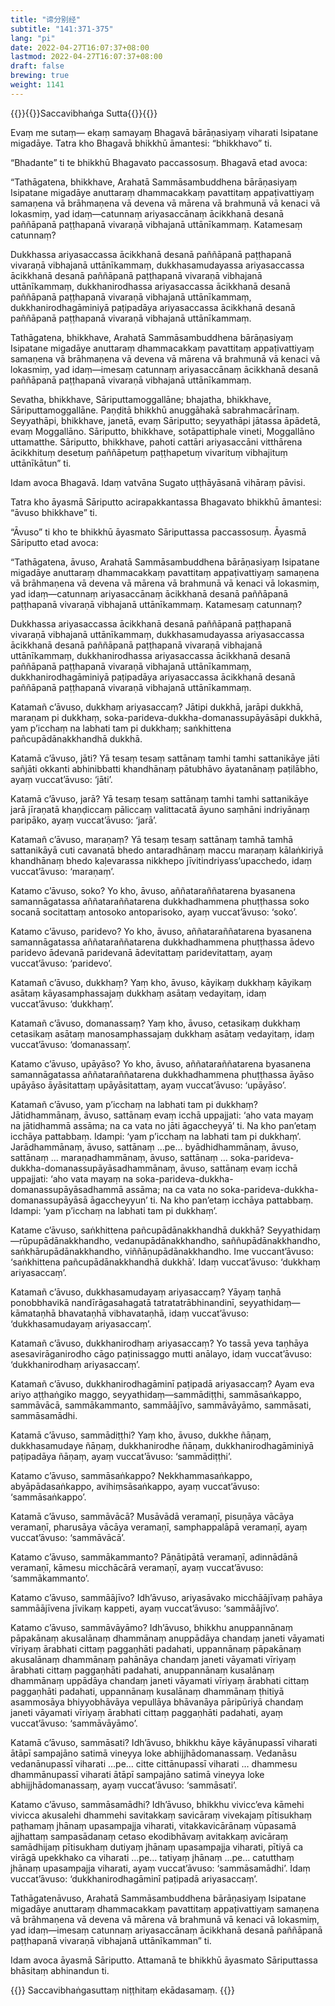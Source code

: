 ```yaml
---
title: "谛分别经"
subtitle: "141:371-375"
lang: "pi"
date: 2022-04-27T16:07:37+08:00
lastmod: 2022-04-27T16:07:37+08:00
draft: false
brewing: true
weight: 1141
---
```



{{<subtitle>}}{{<suttalink src="mn141">}}Saccavibhaṅga Sutta{{</suttalink>}}{{</subtitle>}}

Evaṃ me sutaṃ— ekaṃ samayaṃ Bhagavā bārāṇasiyaṃ viharati Isipatane migadāye. Tatra kho Bhagavā bhikkhū āmantesi: “bhikkhavo” ti.

“Bhadante” ti te bhikkhū Bhagavato paccassosuṃ. Bhagavā etad avoca:

“Tathāgatena, bhikkhave, Arahatā Sammāsambuddhena bārāṇasiyaṃ Isipatane migadāye anuttaraṃ dhammacakkaṃ pavattitaṃ appaṭivattiyaṃ samaṇena vā brāhmaṇena vā devena vā mārena vā brahmunā vā kenaci vā lokasmiṃ, yad idaṃ—catunnaṃ ariyasaccānaṃ ācikkhanā desanā paññāpanā paṭṭhapanā vivaraṇā vibhajanā uttānīkammaṃ. Katamesaṃ catunnaṃ?

Dukkhassa ariyasaccassa ācikkhanā desanā paññāpanā paṭṭhapanā vivaraṇā vibhajanā uttānīkammaṃ, dukkhasamudayassa ariyasaccassa ācikkhanā desanā paññāpanā paṭṭhapanā vivaraṇā vibhajanā uttānīkammaṃ, dukkhanirodhassa ariyasaccassa ācikkhanā desanā paññāpanā paṭṭhapanā vivaraṇā vibhajanā uttānīkammaṃ, dukkhanirodhagāminiyā paṭipadāya ariyasaccassa ācikkhanā desanā paññāpanā paṭṭhapanā vivaraṇā vibhajanā uttānīkammaṃ.

Tathāgatena, bhikkhave, Arahatā Sammāsambuddhena bārāṇasiyaṃ Isipatane migadāye anuttaraṃ dhammacakkaṃ pavattitaṃ appaṭivattiyaṃ samaṇena vā brāhmaṇena vā devena vā mārena vā brahmunā vā kenaci vā lokasmiṃ, yad idaṃ—imesaṃ catunnaṃ ariyasaccānaṃ ācikkhanā desanā paññāpanā paṭṭhapanā vivaraṇā vibhajanā uttānīkammaṃ.

Sevatha, bhikkhave, Sāriputtamoggallāne; bhajatha, bhikkhave, Sāriputtamoggallāne. Paṇḍitā bhikkhū anuggāhakā sabrahmacārīnaṃ. Seyyathāpi, bhikkhave, janetā, evaṃ Sāriputto; seyyathāpi jātassa āpādetā, evaṃ Moggallāno. Sāriputto, bhikkhave, sotāpattiphale vineti, Moggallāno uttamatthe. Sāriputto, bhikkhave, pahoti cattāri ariyasaccāni vitthārena ācikkhituṃ desetuṃ paññāpetuṃ paṭṭhapetuṃ vivarituṃ vibhajituṃ uttānīkātun” ti.

Idam avoca Bhagavā. Idaṃ vatvāna Sugato uṭṭhāyāsanā vihāraṃ pāvisi.

Tatra kho āyasmā Sāriputto acirapakkantassa Bhagavato bhikkhū āmantesi: “āvuso bhikkhave” ti.

“Āvuso” ti kho te bhikkhū āyasmato Sāriputtassa paccassosuṃ. Āyasmā Sāriputto etad avoca:

“Tathāgatena, āvuso, Arahatā Sammāsambuddhena bārāṇasiyaṃ Isipatane migadāye anuttaraṃ dhammacakkaṃ pavattitaṃ appaṭivattiyaṃ samaṇena vā brāhmaṇena vā devena vā mārena vā brahmunā vā kenaci vā lokasmiṃ, yad idaṃ—catunnaṃ ariyasaccānaṃ ācikkhanā desanā paññāpanā paṭṭhapanā vivaraṇā vibhajanā uttānīkammaṃ. Katamesaṃ catunnaṃ?

Dukkhassa ariyasaccassa ācikkhanā desanā paññāpanā paṭṭhapanā vivaraṇā vibhajanā uttānīkammaṃ, dukkhasamudayassa ariyasaccassa ācikkhanā desanā paññāpanā paṭṭhapanā vivaraṇā vibhajanā uttānīkammaṃ, dukkhanirodhassa ariyasaccassa ācikkhanā desanā paññāpanā paṭṭhapanā vivaraṇā vibhajanā uttānīkammaṃ, dukkhanirodhagāminiyā paṭipadāya ariyasaccassa ācikkhanā desanā paññāpanā paṭṭhapanā vivaraṇā vibhajanā uttānīkammaṃ.

Katamañ c’āvuso, dukkhaṃ ariyasaccaṃ? Jātipi dukkhā, jarāpi dukkhā, maraṇam pi dukkhaṃ, soka-parideva-dukkha-domanassupāyāsāpi dukkhā, yam p’icchaṃ na labhati tam pi dukkhaṃ; saṅkhittena pañcupādānakkhandhā dukkhā.

Katamā c’āvuso, jāti? Yā tesaṃ tesaṃ sattānaṃ tamhi tamhi sattanikāye jāti sañjāti okkanti abhinibbatti khandhānaṃ pātubhāvo āyatanānaṃ paṭilābho, ayaṃ vuccat’āvuso: ‘jāti’.

Katamā c’āvuso, jarā? Yā tesaṃ tesaṃ sattānaṃ tamhi tamhi sattanikāye jarā jīraṇatā khaṇḍiccaṃ pāliccaṃ valittacatā āyuno saṃhāni indriyānaṃ paripāko, ayaṃ vuccat’āvuso: ‘jarā’.

Katamañ c’āvuso, maraṇaṃ? Yā tesaṃ tesaṃ sattānaṃ tamhā tamhā sattanikāyā cuti cavanatā bhedo antaradhānaṃ maccu maraṇaṃ kālaṅkiriyā khandhānaṃ bhedo kaḷevarassa nikkhepo jīvitindriyass’upacchedo, idaṃ vuccat’āvuso: ‘maraṇaṃ’.

Katamo c’āvuso, soko? Yo kho, āvuso, aññataraññatarena byasanena samannāgatassa aññataraññatarena dukkhadhammena phuṭṭhassa soko socanā socitattaṃ antosoko antoparisoko, ayaṃ vuccat’āvuso: ‘soko’.

Katamo c’āvuso, paridevo? Yo kho, āvuso, aññataraññatarena byasanena samannāgatassa aññataraññatarena dukkhadhammena phuṭṭhassa ādevo paridevo ādevanā paridevanā ādevitattaṃ paridevitattaṃ, ayaṃ vuccat’āvuso: ‘paridevo’.

Katamañ c’āvuso, dukkhaṃ? Yaṃ kho, āvuso, kāyikaṃ dukkhaṃ kāyikaṃ asātaṃ kāyasamphassajaṃ dukkhaṃ asātaṃ vedayitaṃ, idaṃ vuccat’āvuso: ‘dukkhaṃ’.

Katamañ c’āvuso, domanassaṃ? Yaṃ kho, āvuso, cetasikaṃ dukkhaṃ cetasikaṃ asātaṃ manosamphassajaṃ dukkhaṃ asātaṃ vedayitaṃ, idaṃ vuccat’āvuso: ‘domanassaṃ’.

Katamo c’āvuso, upāyāso? Yo kho, āvuso, aññataraññatarena byasanena samannāgatassa aññataraññatarena dukkhadhammena phuṭṭhassa āyāso upāyāso āyāsitattaṃ upāyāsitattaṃ, ayaṃ vuccat’āvuso: ‘upāyāso’.

Katamañ c’āvuso, yam p’icchaṃ na labhati tam pi dukkhaṃ? Jātidhammānaṃ, āvuso, sattānaṃ evaṃ icchā uppajjati: ‘aho vata mayaṃ na jātidhammā assāma; na ca vata no jāti āgaccheyyā’ ti. Na kho pan’etaṃ icchāya pattabbaṃ. Idampi: ‘yam p’icchaṃ na labhati tam pi dukkhaṃ’. Jarādhammānaṃ, āvuso, sattānaṃ …pe… byādhidhammānaṃ, āvuso, sattānaṃ … maraṇadhammānaṃ, āvuso, sattānaṃ … soka-parideva-dukkha-domanassupāyāsadhammānaṃ, āvuso, sattānaṃ evaṃ icchā uppajjati: ‘aho vata mayaṃ na soka-parideva-dukkha-domanassupāyāsadhammā assāma; na ca vata no soka-parideva-dukkha-domanassupāyāsā āgaccheyyun’ ti. Na kho pan’etaṃ icchāya pattabbaṃ. Idampi: ‘yam p’icchaṃ na labhati tam pi dukkhaṃ’.

Katame c’āvuso, saṅkhittena pañcupādānakkhandhā dukkhā? Seyyathidaṃ—rūpupādānakkhandho, vedanupādānakkhandho, saññupādānakkhandho, saṅkhārupādānakkhandho, viññāṇupādānakkhandho. Ime vuccant’āvuso: ‘saṅkhittena pañcupādānakkhandhā dukkhā’. Idaṃ vuccat’āvuso: ‘dukkhaṃ ariyasaccaṃ’.

Katamañ c’āvuso, dukkhasamudayaṃ ariyasaccaṃ? Yāyaṃ taṇhā ponobbhavikā nandīrāgasahagatā tatratatrābhinandinī, seyyathidaṃ—kāmataṇhā bhavataṇhā vibhavataṇhā, idaṃ vuccat’āvuso: ‘dukkhasamudayaṃ ariyasaccaṃ’.

Katamañ c’āvuso, dukkhanirodhaṃ ariyasaccaṃ? Yo tassā yeva taṇhāya asesavirāganirodho cāgo paṭinissaggo mutti anālayo, idaṃ vuccat’āvuso: ‘dukkhanirodhaṃ ariyasaccaṃ’.

Katamañ c’āvuso, dukkhanirodhagāminī paṭipadā ariyasaccaṃ? Ayam eva ariyo aṭṭhaṅgiko maggo, seyyathidaṃ—sammādiṭṭhi, sammāsaṅkappo, sammāvācā, sammākammanto, sammāājīvo, sammāvāyāmo, sammāsati, sammāsamādhi.

Katamā c’āvuso, sammādiṭṭhi? Yaṃ kho, āvuso, dukkhe ñāṇaṃ, dukkhasamudaye ñāṇaṃ, dukkhanirodhe ñāṇaṃ, dukkhanirodhagāminiyā paṭipadāya ñāṇaṃ, ayaṃ vuccat’āvuso: ‘sammādiṭṭhi’.

Katamo c’āvuso, sammāsaṅkappo? Nekkhammasaṅkappo, abyāpādasaṅkappo, avihiṃsāsaṅkappo, ayaṃ vuccat’āvuso: ‘sammāsaṅkappo’.

Katamā c’āvuso, sammāvācā? Musāvādā veramaṇī, pisuṇāya vācāya veramaṇī, pharusāya vācāya veramaṇī, samphappalāpā veramaṇī, ayaṃ vuccat’āvuso: ‘sammāvācā’.

Katamo c’āvuso, sammākammanto? Pāṇātipātā veramaṇī, adinnādānā veramaṇī, kāmesu micchācārā veramaṇī, ayaṃ vuccat’āvuso: ‘sammākammanto’.

Katamo c’āvuso, sammāājīvo? Idh’āvuso, ariyasāvako micchāājīvaṃ pahāya sammāājīvena jīvikaṃ kappeti, ayaṃ vuccat’āvuso: ‘sammāājīvo’.

Katamo c’āvuso, sammāvāyāmo? Idh’āvuso, bhikkhu anuppannānaṃ pāpakānaṃ akusalānaṃ dhammānaṃ anuppādāya chandaṃ janeti vāyamati vīriyaṃ ārabhati cittaṃ paggaṇhāti padahati, uppannānaṃ pāpakānaṃ akusalānaṃ dhammānaṃ pahānāya chandaṃ janeti vāyamati vīriyaṃ ārabhati cittaṃ paggaṇhāti padahati, anuppannānaṃ kusalānaṃ dhammānaṃ uppādāya chandaṃ janeti vāyamati vīriyaṃ ārabhati cittaṃ paggaṇhāti padahati, uppannānaṃ kusalānaṃ dhammānaṃ ṭhitiyā asammosāya bhiyyobhāvāya vepullāya bhāvanāya pāripūriyā chandaṃ janeti vāyamati vīriyaṃ ārabhati cittaṃ paggaṇhāti padahati, ayaṃ vuccat’āvuso: ‘sammāvāyāmo’.

Katamā c’āvuso, sammāsati? Idh’āvuso, bhikkhu kāye kāyānupassī viharati ātāpī sampajāno satimā vineyya loke abhijjhādomanassaṃ. Vedanāsu vedanānupassī viharati …pe… citte cittānupassī viharati … dhammesu dhammānupassī viharati ātāpī sampajāno satimā vineyya loke abhijjhādomanassaṃ, ayaṃ vuccat’āvuso: ‘sammāsati’.

Katamo c’āvuso, sammāsamādhi? Idh’āvuso, bhikkhu vivicc’eva kāmehi vivicca akusalehi dhammehi savitakkaṃ savicāraṃ vivekajaṃ pītisukhaṃ paṭhamaṃ jhānaṃ upasampajja viharati, vitakkavicārānaṃ vūpasamā ajjhattaṃ sampasādanaṃ cetaso ekodibhāvaṃ avitakkaṃ avicāraṃ samādhijaṃ pītisukhaṃ dutiyaṃ jhānaṃ upasampajja viharati, pītiyā ca virāgā upekkhako ca viharati …pe… tatiyaṃ jhānaṃ …pe… catutthaṃ jhānaṃ upasampajja viharati, ayaṃ vuccat’āvuso: ‘sammāsamādhi’. Idaṃ vuccat’āvuso: ‘dukkhanirodhagāminī paṭipadā ariyasaccaṃ’.

Tathāgatenāvuso, Arahatā Sammāsambuddhena bārāṇasiyaṃ Isipatane migadāye anuttaraṃ dhammacakkaṃ pavattitaṃ appaṭivattiyaṃ samaṇena vā brāhmaṇena vā devena vā mārena vā brahmunā vā kenaci vā lokasmiṃ, yad idaṃ—imesaṃ catunnaṃ ariyasaccānaṃ ācikkhanā desanā paññāpanā paṭṭhapanā vivaraṇā vibhajanā uttānīkamman” ti.

Idam avoca āyasmā Sāriputto. Attamanā te bhikkhū āyasmato Sāriputtassa bhāsitaṃ abhinandun ti.


{{<eof>}}
    Saccavibhaṅgasuttaṃ niṭṭhitaṃ ekādasamaṃ.
{{</eof>}}